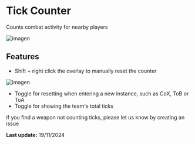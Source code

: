 # Tick Counter
Counts combat activity for nearby players

![imagen](https://i.imgur.com/GUW2S0o.png)

## Features
* Shift + right click the overlay to manually reset the counter

![imagen](https://i.imgur.com/o613dKv.png)
* Toggle for resetting when entering a new instance, such as CoX, ToB or ToA
* Toggle for showing the team's total ticks

If you find a weapon not counting ticks, please let us know by creating an issue

**Last update:** 19/11/2024